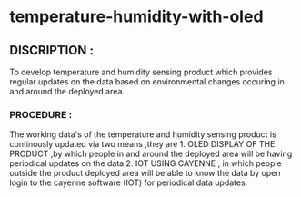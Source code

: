 # temperature-humidity-with-oled
## DISCRIPTION :
To develop temperature and humidity sensing product which provides regular updates on the data based on environmental changes occuring in and around the deployed area.

### PROCEDURE :
The working data's of the temperature and humidity sensing product is continously updated via two means ,they are 1. OLED DISPLAY OF THE PRODUCT ,by which people in and around the deployed area will be having periodical updates on the data  2. IOT USING CAYENNE , in which people outside the product deployed area will be able to know the data by open login to the cayenne software (IOT) for periodical data updates.

